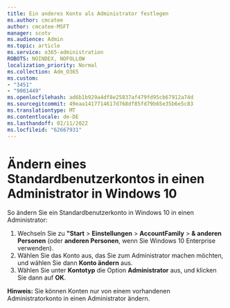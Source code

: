 ```yaml
---
title: Ein anderes Konto als Administrator festlegen
ms.author: cmcatee
author: cmcatee-MSFT
manager: scotv
ms.audience: Admin
ms.topic: article
ms.service: o365-administration
ROBOTS: NOINDEX, NOFOLLOW
localization_priority: Normal
ms.collection: Adm_O365
ms.custom:
- "3451"
- "9001449"
ms.openlocfilehash: ad6b1b929a4df8e25837af479fd95cb67912a74d
ms.sourcegitcommit: 49eaa1417714617d768df85fd79b65e35b6e5c83
ms.translationtype: MT
ms.contentlocale: de-DE
ms.lasthandoff: 02/11/2022
ms.locfileid: "62667931"
---
```

# <a name="change-a-standard-user-account-to-an-administrator-in-windows-10"></a>Ändern eines Standardbenutzerkontos in einen Administrator in Windows 10

So ändern Sie ein Standardbenutzerkonto in Windows 10 in einen Administrator:

1. Wechseln Sie zu **"Start** >  **Einstellungen** >  **AccountFamily** >  **& anderen Personen** (oder **anderen Personen**, wenn Sie Windows 10 Enterprise verwenden).
2. Wählen Sie das Konto aus, das Sie zum Administrator machen möchten, und wählen Sie dann **Konto ändern** aus.
3. Wählen Sie unter **Kontotyp** die Option **Administrator** aus, und klicken Sie dann auf **OK**.

**Hinweis:** Sie können Konten nur von einem vorhandenen Administratorkonto in einen Administrator ändern.